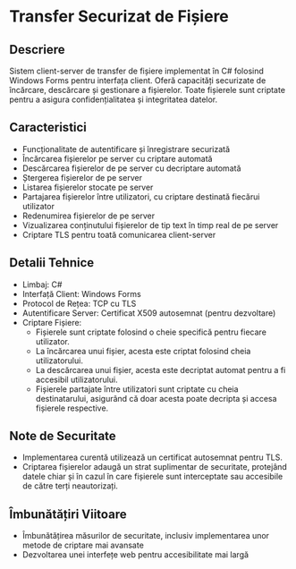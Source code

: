 # Transfer Securizat de Fișiere

## Descriere
Sistem client-server de transfer de fișiere implementat în C# folosind Windows Forms pentru interfața client. Oferă capacități securizate de încărcare, descărcare și gestionare a fișierelor. Toate fișierele sunt criptate pentru a asigura confidențialitatea și integritatea datelor. 

## Caracteristici
- Funcționalitate de autentificare și înregistrare securizată
- Încărcarea fișierelor pe server cu criptare automată
- Descărcarea fișierelor de pe server cu decriptare automată
- Ștergerea fișierelor de pe server
- Listarea fișierelor stocate pe server
- Partajarea fișierelor între utilizatori, cu criptare destinată fiecărui utilizator
- Redenumirea fișierelor de pe server
- Vizualizarea conținutului fișierelor de tip text în timp real de pe server
- Criptare TLS pentru toată comunicarea client-server

## Detalii Tehnice
- Limbaj: C#
- Interfață Client: Windows Forms
- Protocol de Rețea: TCP cu TLS
- Autentificare Server: Certificat X509 autosemnat (pentru dezvoltare)
- Criptare Fișiere: 
  - Fișierele sunt criptate folosind o cheie specifică pentru fiecare utilizator.
  - La încărcarea unui fișier, acesta este criptat folosind cheia utilizatorului.
  - La descărcarea unui fișier, acesta este decriptat automat pentru a fi accesibil utilizatorului.
  - Fișierele partajate între utilizatori sunt criptate cu cheia destinatarului, asigurând că doar acesta poate decripta și accesa fișierele respective.

## Note de Securitate
- Implementarea curentă utilizează un certificat autosemnat pentru TLS.
- Criptarea fișierelor adaugă un strat suplimentar de securitate, protejând datele chiar și în cazul în care fișierele sunt interceptate sau accesibile de către terți neautorizați.

## Îmbunătățiri Viitoare
- Îmbunătățirea măsurilor de securitate, inclusiv implementarea unor metode de criptare mai avansate
- Dezvoltarea unei interfețe web pentru accesibilitate mai largă
